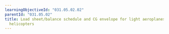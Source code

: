 ```yaml
---
learningObjectiveId: "031.05.02.02"
parentId: "031.05.02"
title: Load sheet/balance schedule and CG envelope for light aeroplanes and for
  helicopters
---
```

